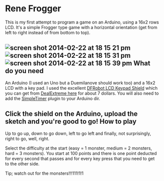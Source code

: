 Rene Frogger
============
This is my first attempt to program a game on an Arduino, using a 16x2 rows LCD. It's a simple Frogger type game with a horizontal orientation (get from left to right instead of from bottom to top).

![screen shot 2014-02-22 at 18 15 21 pm](https://f.cloud.github.com/assets/431360/2238264/2c2ecb50-9be5-11e3-99a3-a2530dec3659.png)
![screen shot 2014-02-22 at 18 15 31 pm](https://f.cloud.github.com/assets/431360/2238263/2c201f24-9be5-11e3-81b0-27d2f1ad7dce.png)
![screen shot 2014-02-22 at 18 15 39 pm](https://f.cloud.github.com/assets/431360/2238262/2c032bc6-9be5-11e3-8505-65f3f90ffb9f.png)
What do you need
----------------
An Arduino (I used an Uno but a Duemilanove should work too) and a 16x2 LCD with a key pad. I used the excellent [DFRobot LCD Keypad Shield][1] which you can get from [DealExtreme here][2] for about 7 dollars. You will also need to add the [SimpleTimer][3] plugin to your Arduino dir.

Click the shield on the Arduino, upload the sketch and you're good to go!
How to play
-----------
Up to go up, down to go down, left to go left and finally, not surprisingly, right to go, well, right.

Select the difficulty at the start (easy = 1 monster, medium = 2 monsters, hard = 3 monsters). You start at 100 points and there is one point deducted for every second that passes and for every key press that you need to get to the other side.

Tip; watch out for the monsters!!!111!1!1

  [1]: http://www.dfrobot.com/index.php?route=product/product&product_id=51
  [2]: http://dx.com/p/lcd-keypad-shield-for-arduino-duemilanove-lcd-1602-118059?Utm_rid=89236863&Utm_source=affiliate
  [3]: http://playground.arduino.cc/Code/SimpleTimer
